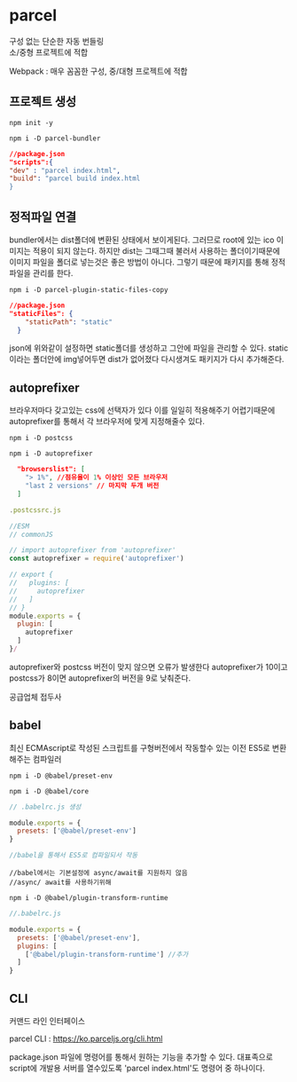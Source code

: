# parcel
구성 없는 단순한 자동 번들링  
소/중형 프로젝트에 적합

  Webpack : 매우 꼼꼼한 구성, 중/대형 프로젝트에 적합

## 프로젝트 생성
```
npm init -y

npm i -D parcel-bundler
```
```json
//package.json
"scripts":{
"dev" : "parcel index.html",
"build": "parcel build index.html
}
```

## 정적파일 연결
bundler에서는 dist폴더에 변환된 상태에서 보이게된다. 그러므로 root에 있는 ico 이미지는 적용이 되지 않는다. 하지만 dist는 그때그때 불러서 사용하는 폴더이기때문에 이미지 파일을 폴더로 넣는것은 좋은 방법이 아니다. 
그렇기 때문에 패키지를 통해 정적파일을 관리를 한다.
```
npm i -D parcel-plugin-static-files-copy
```
```json
//package.json
"staticFiles": {
    "staticPath": "static"
  }
```
json에 위와같이 설정하면 static폴더를 생성하고 그안에 파일을 관리할 수 있다. static이라는 폴더안에 img넣어두면 dist가 없어졌다 다시생겨도 패키지가 다시 추가해준다. 

## autoprefixer
브라우저마다 갖고있는 css에 선택자가 있다 이를 일일히 적용해주기 어렵기때문에 autoprefixer를 통해서 각 브라우저에 맞게 지정해줄수 있다. 
```
npm i -D postcss

npm i -D autoprefixer
```
```json
  "browserslist": [
    "> 1%", //점유율이 1% 이상인 모든 브라우저
    "last 2 versions" // 마지막 두개 버전 
  ]
  ```

```js
.postcssrc.js

//ESM
// commonJS

// import autoprefixer from 'autoprefixer'
const autoprefixer = require('autoprefixer')

// export {
//   plugins: [
//     autoprefixer
//   ]
// }
module.exports = {
  plugin: [
    autoprefixer
  ]
}/
```
autoprefixer와 postcss 버전이 맞지 않으면 오류가 발생한다 autoprefixer가 10이고 postcss가 8이면 autoprefixer의 버전을 9로 낮춰준다. 

공급업체 접두사 


## babel
최신 ECMAscript로 작성된 스크립트를 구형버전에서 작동할수 있는 이전 ES5로 변환해주는 컴파일러

```
npm i -D @babel/preset-env

npm i -D @babel/core
```
```js
// .babelrc.js 생성

module.exports = {
  presets: ['@babel/preset-env']
}

//babel을 통해서 ES5로 컴파일되서 작동
```
```
//babel에서는 기본설정에 async/await를 지원하지 않음
//async/ await를 사용하기위해 

npm i -D @babel/plugin-transform-runtime
```

```js
//.babelrc.js

module.exports = {
  presets: ['@babel/preset-env'],
  plugins: [
    ['@babel/plugin-transform-runtime'] //추가
  ]
}
```

## CLI
커맨드 라인 인터페이스

parcel CLI : https://ko.parceljs.org/cli.html

package.json 파일에 명령어를 통해서 원하는 기능을 추가할 수 있다. 대표족으로 script에 개발용 서버를 열수있도록 'parcel index.html'도 명령어 중 하나이다. 

